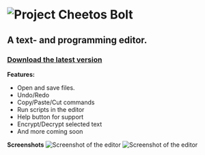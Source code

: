 # ![Project Cheetos](https://github.com/RiadZX/ProjectCheetos/blob/main/logo.png) Bolt

## A text- and programming editor.
### [**Download the latest version**](https://github.com/RiadZX/ProjectCheetos/releases)<br>
**Features:**
  * Open and save files.
  * Undo/Redo 
  * Copy/Paste/Cut commands
  * Run scripts in the editor
  * Help button for support
  * Encrypt/Decrypt selected text
  * And more coming soon

**Screenshots**
![Screenshot of the editor](https://github.com/RiadZX/ProjectCheetos/blob/main/ProjectCheetos/Resources/screenshotdark1.png "Screenshot 1")
![Screenshot of the editor](https://github.com/RiadZX/ProjectCheetos/blob/main/ProjectCheetos/Resources/screenshotlight1.png "Screenshot 2")













































